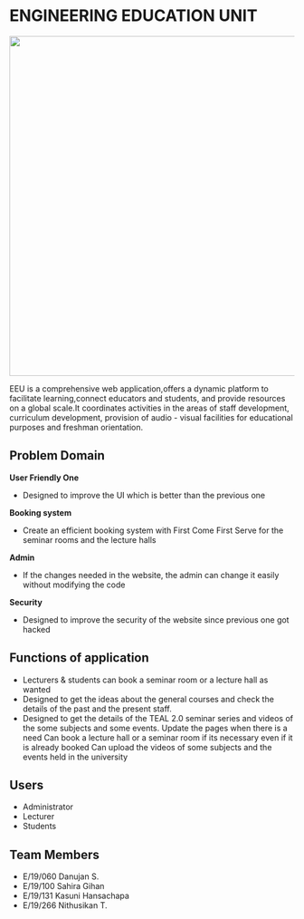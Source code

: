 # ENGINEERING EDUCATION UNIT

<img src="https://media.istockphoto.com/id/1263424631/photo/e-learning-online-education-or-internet-encyclopedia-concept-open-laptop-and-book-compilation.jpg?b=1&s=612x612&w=0&k=20&c=HygElgW-OETIQmGGb2IBFmuN6nuBG2G27cp6Thta1fA=" width="600" height="600">

 EEU is a comprehensive web application,offers a dynamic platform to facilitate learning,connect educators and students, and provide resources on a global scale.It coordinates activities in the areas of staff development, curriculum development, provision of audio - visual facilities for educational purposes and freshman orientation. 

## Problem Domain

**User Friendly One**
* Designed to improve the UI which is better than the previous one

**Booking system**
* Create an efficient booking system with First Come First Serve for the seminar rooms and the lecture halls 

**Admin**
* If the changes needed in the website, the admin can change it easily without modifying the code

**Security**
* Designed to improve the security of the website since previous one got hacked

## Functions of application
* Lecturers & students can book a seminar room or a lecture hall as wanted
* Designed to get the ideas about the general courses and check the details of the past and the present staff.
* Designed to get the details of the TEAL 2.0 seminar series and videos of the some subjects and some events.
Update the pages when there is a need
Can book a lecture hall or a seminar room if its necessary even if it is already booked
Can upload the videos of some subjects and the events held in the university
## Users
* Administrator
* Lecturer
* Students

## Team Members
* E/19/060 Danujan S.
* E/19/100 Sahira Gihan
* E/19/131 Kasuni Hansachapa
* E/19/266 Nithusikan T.





